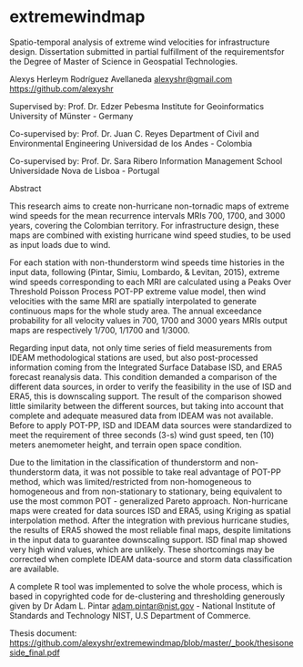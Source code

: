 # extremewindmap
Spatio-temporal analysis of extreme wind velocities for infrastructure design. 
Dissertation submitted in partial fulfillment of the requirementsfor the Degree of 
Master of Science in Geospatial Technologies.

Alexys Herleym Rodríguez Avellaneda
alexyshr@gmail.com
https://github.com/alexyshr

Supervised by:
Prof. Dr. Edzer Pebesma
Institute for Geoinformatics
University of Münster - Germany

Co-supervised by:
Prof. Dr. Juan C. Reyes
Department of Civil and Environmental Engineering
Universidad de los Andes - Colombia

Co-supervised by:
Prof. Dr. Sara Ribero
Information Management School
Universidade Nova de Lisboa - Portugal

Abstract

This research aims to create non-hurricane non-tornadic maps of extreme wind speeds for
the mean recurrence intervals MRIs 700, 1700, and 3000 years, covering the Colombian
territory. For infrastructure design, these maps are combined with existing hurricane wind
speed studies, to be used as input loads due to wind.

For each station with non-thunderstorm wind speeds time histories in the input data, following
(Pintar, Simiu, Lombardo, & Levitan, 2015), extreme wind speeds corresponding to
each MRI are calculated using a Peaks Over Threshold Poisson Process POT-PP extreme
value model, then wind velocities with the same MRI are spatially interpolated to generate
continuous maps for the whole study area. The annual exceedance probability for all velocity
values in 700, 1700 and 3000 years MRIs output maps are respectively 1/700, 1/1700 and
1/3000.

Regarding input data, not only time series of field measurements from IDEAM methodological
stations are used, but also post-processed information coming from the Integrated Surface
Database ISD, and ERA5 forecast reanalysis data. This condition demanded a comparison
of the different data sources, in order to verify the feasibility in the use of ISD and ERA5,
this is downscaling support. The result of the comparison showed little similarity between
the different sources, but taking into account that complete and adequate measured data
from IDEAM was not available. Before to apply POT-PP, ISD and IDEAM data sources
were standardized to meet the requirement of three seconds (3-s) wind gust speed, ten (10)
meters anemometer height, and terrain open space condition.

Due to the limitation in the classification of thunderstorm and non-thunderstorm data, it was
not possible to take real advantage of POT-PP method, which was limited/restricted from
non-homogeneous to homogeneous and from non-stationary to stationary, being equivalent to
use the most common POT - generalized Pareto approach. Non-hurricane maps were created
for data sources ISD and ERA5, using Kriging as spatial interpolation method. After the
integration with previous hurricane studies, the results of ERA5 showed the most reliable
final maps, despite limitations in the input data to guarantee downscaling support. ISD final
map showed very high wind values, which are unlikely. These shortcomings may be corrected
when complete IDEAM data-source and storm data classification are available.

A complete R tool was implemented to solve the whole process, which is based in copyrighted
code for de-clustering and thresholding generously given by Dr Adam L. Pintar adam.pintar@nist.gov - National Institute of Standards and Technology NIST, U.S Department of Commerce.

Thesis document: https://github.com/alexyshr/extremewindmap/blob/master/_book/thesisoneside_final.pdf
